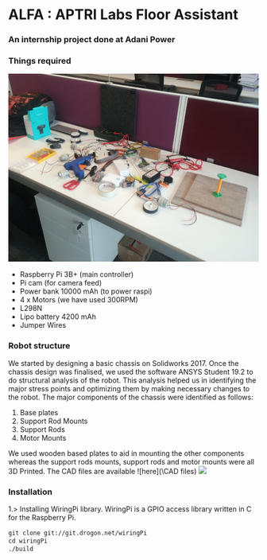 # ALFA : APTRI Labs Floor Assistant

### An internship project done at Adani Power

### Things required
![](images/req.jpg)
- Raspberry Pi 3B+ (main controller)
- Pi cam (for camera feed)
- Power bank 10000 mAh (to power raspi)
- 4 x Motors (we have used 300RPM)
- L298N
- Lipo battery 4200 mAh
- Jumper Wires


### Robot structure
We started by designing a basic chassis on Solidworks 2017. Once the chassis design was finalised, we used the software ANSYS Student 19.2 to do structural analysis of the robot. This analysis helped us in identifying the major stress points and optimizing them by making necessary changes to the robot. The major components of the chassis were identified as follows:
1. Base plates
2. Support Rod Mounts
3. Support Rods
4. Motor Mounts

We used wooden based plates to aid in mounting the other components whereas the support rods mounts, support rods and motor mounts were all 3D Printed. The CAD files are available ![here](\CAD files)
![](imgaes/printer.gif)






### Installation

1.> Installing WiringPi library. WiringPi is a GPIO access library written in C for the Raspberry Pi.
```
git clone git://git.drogon.net/wiringPi
cd wiringPi
./build
```






